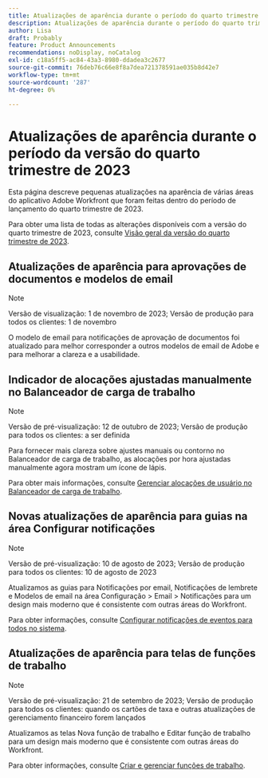 ```yaml
---
title: Atualizações de aparência durante o período do quarto trimestre de 2023
description: Atualizações de aparência durante o período do quarto trimestre de 2023
author: Lisa
draft: Probably
feature: Product Announcements
recommendations: noDisplay, noCatalog
exl-id: c18a5ff5-ac84-43a3-8980-ddadea3c2677
source-git-commit: 76deb76c66e8f8a7dea721378591ae035b8d42e7
workflow-type: tm+mt
source-wordcount: '287'
ht-degree: 0%

---
```


# Atualizações de aparência durante o período da versão do quarto trimestre de 2023

Esta página descreve pequenas atualizações na aparência de várias áreas do aplicativo Adobe Workfront que foram feitas dentro do período de lançamento do quarto trimestre de 2023.

Para obter uma lista de todas as alterações disponíveis com a versão do quarto trimestre de 2023, consulte [Visão geral da versão do quarto trimestre de 2023](/help/quicksilver/product-announcements/product-releases/23-q4-release-activity/23-q4-release-overview.md).

## Atualizações de aparência para aprovações de documentos e modelos de email

>[!NOTE]
>
>Versão de visualização: 1 de novembro de 2023; Versão de produção para todos os clientes: 1 de novembro

O modelo de email para notificações de aprovação de documentos foi atualizado para melhor corresponder a outros modelos de email de Adobe e para melhorar a clareza e a usabilidade.

## Indicador de alocações ajustadas manualmente no Balanceador de carga de trabalho

>[!NOTE]
>
>Versão de pré-visualização: 12 de outubro de 2023; Versão de produção para todos os clientes: a ser definida

Para fornecer mais clareza sobre ajustes manuais ou contorno no Balanceador de carga de trabalho, as alocações por hora ajustadas manualmente agora mostram um ícone de lápis.

Para obter mais informações, consulte [Gerenciar alocações de usuário no Balanceador de carga de trabalho](/help/quicksilver/resource-mgmt/workload-balancer/manage-user-allocations-workload-balancer.md).

## Novas atualizações de aparência para guias na área Configurar notificações

>[!NOTE]
>
>Versão de pré-visualização: 10 de agosto de 2023; Versão de produção para todos os clientes: 10 de agosto de 2023

Atualizamos as guias para Notificações por email, Notificações de lembrete e Modelos de email na área Configuração > Email > Notificações para um design mais moderno que é consistente com outras áreas do Workfront.

Para obter informações, consulte [Configurar notificações de eventos para todos no sistema](/help/quicksilver/administration-and-setup/manage-workfront/emails/configure-event-notifications-for-everyone-in-the-system.md).

## Atualizações de aparência para telas de funções de trabalho

>[!NOTE]
>
>Versão de pré-visualização: 21 de setembro de 2023; Versão de produção para todos os clientes: quando os cartões de taxa e outras atualizações de gerenciamento financeiro forem lançados

Atualizamos as telas Nova função de trabalho e Editar função de trabalho para um design mais moderno que é consistente com outras áreas do Workfront.

Para obter informações, consulte [Criar e gerenciar funções de trabalho](/help/quicksilver/administration-and-setup/set-up-workfront/organizational-setup/create-manage-job-roles.md).
